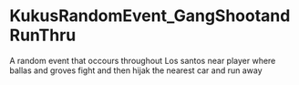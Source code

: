 # KukusRandomEvent_GangShootandRunThru
 A random event that occours throughout Los santos near player where ballas and groves fight and then hijak the nearest car and run away
